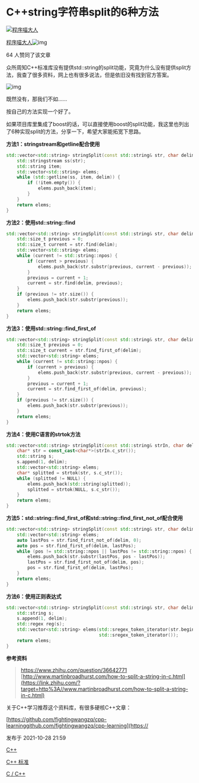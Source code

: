 # C++string字符串split的6种方法

[![程序喵大人](https://pica.zhimg.com/v2-2f0e242228bbb0445c6f6ce4cd18baba_l.jpg?source=172ae18b)](https://www.zhihu.com/people/chengxumiao)

[程序喵大人](https://www.zhihu.com/people/chengxumiao)![img](https://pic1.zhimg.com/v2-4812630bc27d642f7cafcd6cdeca3d7a.jpg?source=88ceefae)

64 人赞同了该文章

众所周知C++标准库没有提供std::string的split功能，究竟为什么没有提供split方法，我查了很多资料，网上也有很多说法，但是依旧没有找到官方答案。

![img](https://pic3.zhimg.com/80/v2-4e9a4ac72a89bd83a1eb8ddf64f86b56_720w.webp)

既然没有，那我们不如......

按自己的方法实现一个好了。

如果项目库里集成了boost的话，可以直接使用boost的split功能，我这里也列出了6种实现split的方法，分享一下，希望大家能拓宽下思路。

**方法1：stringstream和getline配合使用**

```cpp
std::vector<std::string> stringSplit(const std::string& str, char delim) {
    std::stringstream ss(str);
    std::string item;
    std::vector<std::string> elems;
    while (std::getline(ss, item, delim)) {
        if (!item.empty()) {
            elems.push_back(item);
        }
    }
    return elems;
}
```

**方法2：使用std::string::find**

```cpp
std::vector<std::string> stringSplit(const std::string& str, char delim) {
    std::size_t previous = 0;
    std::size_t current = str.find(delim);
    std::vector<std::string> elems;
    while (current != std::string::npos) {
        if (current > previous) {
            elems.push_back(str.substr(previous, current - previous));
        }
        previous = current + 1;
        current = str.find(delim, previous);
    }
    if (previous != str.size()) {
        elems.push_back(str.substr(previous));
    }
    return elems;
}
```

**方法3：使用std::string::find_first_of**

```cpp
std::vector<std::string> stringSplit(const std::string& str, char delim) {
    std::size_t previous = 0;
    std::size_t current = str.find_first_of(delim);
    std::vector<std::string> elems;
    while (current != std::string::npos) {
        if (current > previous) {
            elems.push_back(str.substr(previous, current - previous));
        }
        previous = current + 1;
        current = str.find_first_of(delim, previous);
    }
    if (previous != str.size()) {
        elems.push_back(str.substr(previous));
    }
    return elems;
}
```

**方法4：使用C语言的strtok方法**

```cpp
std::vector<std::string> stringSplit(const std::string& strIn, char delim) {
    char* str = const_cast<char*>(strIn.c_str());
    std::string s;
    s.append(1, delim);
    std::vector<std::string> elems;
    char* splitted = strtok(str, s.c_str());
    while (splitted != NULL) {
        elems.push_back(std::string(splitted));
        splitted = strtok(NULL, s.c_str());
    }
    return elems;
}
```

**方法5：std::string::find_first_of和std::string::find_first_not_of配合使用**

```cpp
std::vector<std::string> stringSplit(const std::string& str, char delim) {
    std::vector<std::string> elems;
    auto lastPos = str.find_first_not_of(delim, 0);
    auto pos = str.find_first_of(delim, lastPos);
    while (pos != std::string::npos || lastPos != std::string::npos) {
        elems.push_back(str.substr(lastPos, pos - lastPos));
        lastPos = str.find_first_not_of(delim, pos);
        pos = str.find_first_of(delim, lastPos);
    }
    return elems;
}
```

**方法6：使用正则表达式**

```cpp
std::vector<std::string> stringSplit(const std::string& str, char delim) {
    std::string s;
    s.append(1, delim);
    std::regex reg(s);
    std::vector<std::string> elems(std::sregex_token_iterator(str.begin(), str.end(), reg, -1),
                                   std::sregex_token_iterator());
    return elems;
}
```

**参考资料**

> https://www.zhihu.com/question/36642771
> [http://www.martinbroadhurst.com/how-to-split-a-string-in-c.html](https://link.zhihu.com/?target=http%3A//www.martinbroadhurst.com/how-to-split-a-string-in-c.html)

关于C++学习推荐这个资料库，有很多硬核C++文章：

[https://github.com/fightingwangzq/cpp-learninggithub.com/fightingwangzq/cpp-learning](https://



发布于 2021-10-28 21:59

[C++](https://www.zhihu.com/topic/19584970)

[C++ 标准](https://www.zhihu.com/topic/19621071)

[C / C++](https://www.zhihu.com/topic/19601705)